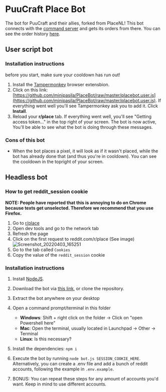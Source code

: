 # PuuCraft Place Bot

The bot for PuuCraft and their allies, forked from PlaceNL! This bot connects with the [command server](https://github.com/Indicardo/Commando) and gets its orders from there. You can see the order history [here](https://placebot.oc.tc/).

## User script bot

### Installation instructions

before you start, make sure your cooldown has run out!

1. Install the [Tampermonkey](https://www.tampermonkey.net/) browser extensbion.
2. Click on this link: [https://github.com/minipasila/PlaceBot/raw/master/placebot.user.js](https://github.com/minipasila/PlaceBot/raw/master/placebot.user.js). If everything went well you'll see Tampermonkey ask you to add it. Click **Install**.
3. Reload your **r/place** tab. If everything went well, you'll see "Getting access token..." in the top right of your screen. The bot is now active, You'll be able to see what the bot is doing through these messages.

### Cons of this bot

- When the bot places a pixel, it will look as if it wasn't placed, while the bot has already done that (and thus you're in cooldown). You can see the cooldown in the topright of your screen.

## Headless bot

### How to get reddit_session cookie

**NOTE: People have reported that this is annoying to do on Chrome because texts get unselected. Therefore we recommend that you use Firefox.**

1. Go to [r/place](https://reddit.com/r/place)
2. Open dev tools and go to the network tab
3. Refresh the page
4. Click on the first request to reddit.com/r/place (See image)
   ![Screenshot_20220403_165251](https://user-images.githubusercontent.com/9784257/161433856-27ef7e7c-7f00-4b37-b274-4199ea919aa9.png)
5. Go to the tab called `Cookies`
6. Copy the value of the `reddit_session` cookie

### Installation instructions

1. Install [NodeJS](https://nodejs.org/).
2. Download the bot via [this link](https://github.com/PuuCraft/PlaceBot/archive/refs/heads/master.zip), or clone the repository.
3. Extract the bot anywhere on your desktop
4. Open a command prompt/terminal in this folder

   - **Windows**: Shift + right click on the folder -> Click on "open Powershell here"
   - **Mac**: Open the terminal, usually located in Launchpad -> Other -> Terminal
   - **Linux**: Is this necessary?

5. Install the dependencies: `npm i`
6. Execute the bot by running `node bot.js SESSION_COOKIE_HERE`. Alternatively, you can create a .env file and add a bunch of reddit accounts, following the example in `.env.example`.
7. BONUS: You can repeat these steps for any amount of accounts you'd want. Keep in mind to use different accounts.
